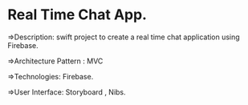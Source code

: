 # Real Time Chat App.

=>Description:
 swift project to create a real time chat application using Firebase.
 
=>Architecture Pattern :
MVC

=>Technologies:
Firebase.

=>User Interface:
Storyboard , Nibs.

